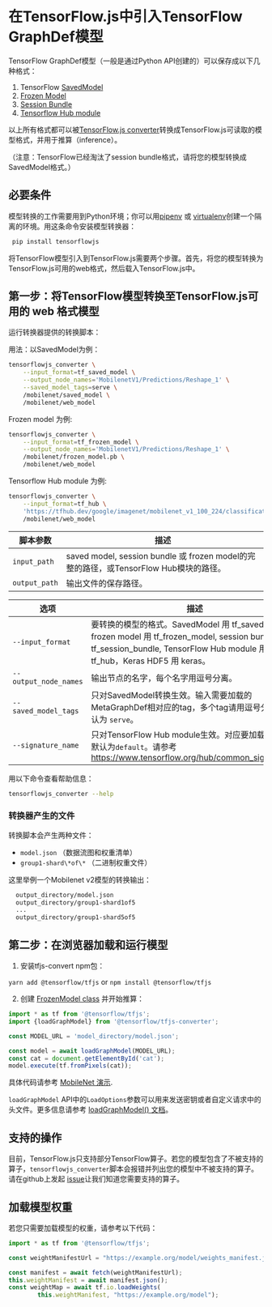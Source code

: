 # 在TensorFlow.js中引入TensorFlow GraphDef模型

TensorFlow GraphDef模型（一般是通过Python API创建的）可以保存成以下几种格式：
1. TensorFlow [SavedModel](https://www.tensorflow.org/programmers_guide/saved_model#overview_of_saving_and_restoring_models)
2. [Frozen Model](https://www.tensorflow.org/mobile/prepare_models#how_do_you_get_a_model_you_can_use_on_mobile)
3. [Session Bundle](https://github.com/tensorflow/tensorflow/blob/master/tensorflow/contrib/session_bundle/README.md)
4. [Tensorflow Hub module](https://www.tensorflow.org/hub/)

以上所有格式都可以被[TensorFlow.js converter](https://github.com/tensorflow/tfjs-converter)转换成TensorFlow.js可读取的模型格式，并用于推算（inference）。

（注意：TensorFlow已经淘汰了session bundle格式，请将您的模型转换成SavedModel格式。）

## 必要条件

模型转换的工作需要用到Python环境；你可以用[pipenv](https://github.com/pypa/pipenv) 或 [virtualenv](https://virtualenv.pypa.io)创建一个隔离的环境。用这条命令安装模型转换器：

```bash
 pip install tensorflowjs
```

将TensorFlow模型引入到TensorFlow.js需要两个步骤。首先，将您的模型转换为TensorFlow.js可用的web格式，然后载入TensorFlow.js中。

## 第一步：将TensorFlow模型转换至TensorFlow.js可用的 web 格式模型

运行转换器提供的转换脚本：

用法：以SavedModel为例：

```bash
tensorflowjs_converter \
    --input_format=tf_saved_model \
    --output_node_names='MobilenetV1/Predictions/Reshape_1' \
    --saved_model_tags=serve \
    /mobilenet/saved_model \
    /mobilenet/web_model
```

Frozen model 为例:

```bash
tensorflowjs_converter \
    --input_format=tf_frozen_model \
    --output_node_names='MobilenetV1/Predictions/Reshape_1' \
    /mobilenet/frozen_model.pb \
    /mobilenet/web_model
```

Tensorflow Hub module 为例:

```bash
tensorflowjs_converter \
    --input_format=tf_hub \
    'https://tfhub.dev/google/imagenet/mobilenet_v1_100_224/classification/1' \
    /mobilenet/web_model
```

|脚本参数 | 描述 |
|---|---|
|`input_path`  | saved model, session bundle 或 frozen model的完整的路径，或TensorFlow Hub模块的路径。|
|`output_path` | 输出文件的保存路径。|

| 选项 | 描述
|---|---|
|`--input_format`     | 要转换的模型的格式。SavedModel 用 tf_saved_model, frozen model 用 tf_frozen_model, session bundle 用 tf_session_bundle, TensorFlow Hub module 用 tf_hub，Keras HDF5 用 keras。 |
|`--output_node_names`| 输出节点的名字，每个名字用逗号分离。|
|`--saved_model_tags` | 只对SavedModel转换生效。输入需要加载的MetaGraphDef相对应的tag，多个tag请用逗号分隔。默认为 `serve`。|
|`--signature_name`   | 只对TensorFlow Hub module生效。对应要加载的签名。默认为`default`。请参考 https://www.tensorflow.org/hub/common_signatures/.|

用以下命令查看帮助信息：

```bash
tensorflowjs_converter --help
```

### 转换器产生的文件

转换脚本会产生两种文件：

* `model.json` （数据流图和权重清单）
* `group1-shard\*of\*` （二进制权重文件）

这里举例一个Mobilenet v2模型的转换输出：

```html
  output_directory/model.json
  output_directory/group1-shard1of5
  ...
  output_directory/group1-shard5of5
```

## 第二步：在浏览器加载和运行模型

1. 安装tfjs-convert npm包：

`yarn add @tensorflow/tfjs` or `npm install @tensorflow/tfjs`

2. 创建 [FrozenModel class](https://github.com/tensorflow/tfjs-converter/blob/master/src/executor/frozen_model.ts) 并开始推算：

```js
import * as tf from '@tensorflow/tfjs';
import {loadGraphModel} from '@tensorflow/tfjs-converter';

const MODEL_URL = 'model_directory/model.json';

const model = await loadGraphModel(MODEL_URL);
const cat = document.getElementById('cat');
model.execute(tf.fromPixels(cat));
```

具体代码请参考 [MobileNet 演示](https://github.com/tensorflow/tfjs-converter/tree/master/demo/mobilenet).

`loadGraphModel` API中的`LoadOptions`参数可以用来发送密钥或者自定义请求中的头文件。更多信息请参考 [loadGraphModel() 文档](https://js.tensorflow.org/api/1.0.0/#loadGraphModel)。

## 支持的操作

目前，TensorFlow.js只支持部分TensorFlow算子。若您的模型包含了不被支持的算子，`tensorflowjs_converter`脚本会报错并列出您的模型中不被支持的算子。请在github上发起 [issue](https://github.com/tensorflow/tfjs/issues)让我们知道您需要支持的算子。

## 加载模型权重

若您只需要加载模型的权重，请参考以下代码：

```js
import * as tf from '@tensorflow/tfjs';

const weightManifestUrl = "https://example.org/model/weights_manifest.json";

const manifest = await fetch(weightManifestUrl);
this.weightManifest = await manifest.json();
const weightMap = await tf.io.loadWeights(
        this.weightManifest, "https://example.org/model");
```
